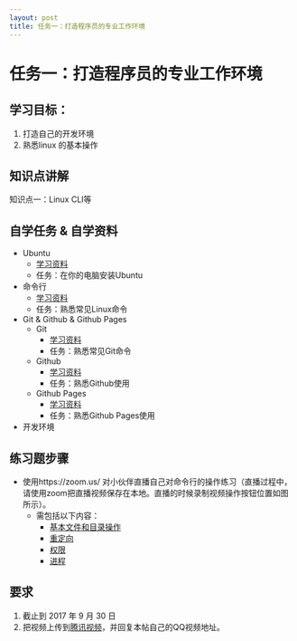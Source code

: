 ```yaml
---
layout: post
title: 任务一：打造程序员的专业工作环境
---
```


# 任务一：打造程序员的专业工作环境

## 学习目标：

1. 打造自己的开发环境
2. 熟悉linux 的基本操作

## 知识点讲解

知识点一：Linux CLI等

## 自学任务 & 自学资料

- Ubuntu
  - [学习资料](https://school.thoughtworks.cn/linux-setup/zh-hans/)
  - 任务：在你的电脑安装Ubuntu
- 命令行
  - [学习资料](https://github.com/tws-practice/console/blob/master/COMMANDS.md)
  - 任务：熟悉常见Linux命令
- Git & Github & Github Pages
  - Git
    - [学习资料](https://www.liaoxuefeng.com/wiki/0013739516305929606dd18361248578c67b8067c8c017b000)
    - 任务：熟悉常见Git命令
  - Github
    - [学习资料](http://www.yangzhiping.com/tech/github.html)
    - 任务：熟悉Github使用
  - Github Pages
    - [学习资料](http://www.jianshu.com/p/6cabb41495c8)
    - 任务：熟悉Github Pages使用
- 开发环境

## 练习题步骤

- 使用https://zoom.us/ 对小伙伴直播自己对命令行的操作练习（直播过程中，请使用zoom把直播视频保存在本地。直播的时候录制视频操作按钮位置如图所示）。
  - 需包括以下内容：
    - [基本文件和目录操作](http://happypeter.github.io/LGCB/book/04_file_basics.html)
    - [重定向](http://happypeter.github.io/LGCB/book/05_redirection.html)
    - [权限](http://happypeter.github.io/LGCB/book/06_bash_perm.html)
    - [进程](http://happypeter.github.io/LGCB/book/07_process.html)

## 要求

1. 截止到 2017 年 9 月 30 日
2. 把视频上传到[腾讯视频](https://v.qq.com/)，并回复本帖自己的QQ视频地址。